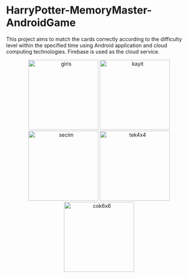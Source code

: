 # HarryPotter-MemoryMaster-AndroidGame
This project aims to match the cards correctly according to the difficulty level within the specified time using Android application and cloud computing technologies. Firebase is used as the cloud service.
<p align="center">
  <img width="190" src="https://user-images.githubusercontent.com/130709461/236045779-37bb2422-9db8-4b78-aaf9-63d5022740da.jpeg" alt="giris">
  <img width="190" src="https://user-images.githubusercontent.com/130709461/236046008-d0f2741b-b4e3-426f-b6f0-d735b13c60cd.jpeg" alt="kayit">
  <img width="190" src="https://user-images.githubusercontent.com/130709461/236045914-aeb3e11f-e473-4fd7-89f6-784d3967d789.jpeg" alt="secim">
  <img width="190" src="https://user-images.githubusercontent.com/130709461/236046236-3adb4d17-3e54-479b-bd98-d0d5acdfd2a5.jpeg" alt="tek4x4">
  <img width="190" src="https://user-images.githubusercontent.com/130709461/236046418-4bf73b61-2d49-4df8-b93c-486308465888.jpeg" alt="cok6x6">
</p>
